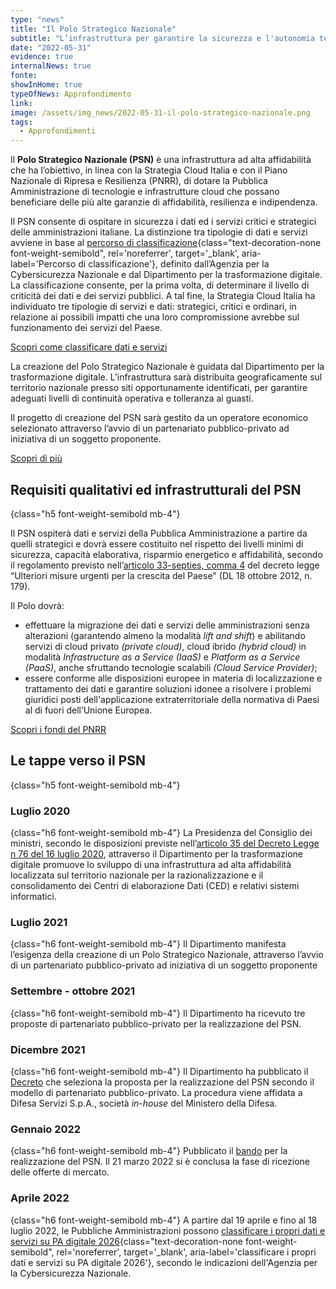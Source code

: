 ```yaml
---
type: "news"
title: "Il Polo Strategico Nazionale"
subtitle: "L’infrastruttura per garantire la sicurezza e l'autonomia tecnologica sugli asset strategici per il Paese"
date: "2022-05-31"
evidence: true
internalNews: true
fonte: 
showInHome: true
typeOfNews: Approfondimento
link: 
image: /assets/img_news/2022-05-31-il-polo-strategico-nazionale.png
tags:
  - Approfondimenti
---
```


Il **Polo Strategico Nazionale (PSN)** è una infrastruttura ad alta affidabilità che ha l’obiettivo, in linea con la Strategia Cloud Italia e con il Piano Nazionale di Ripresa e Resilienza (PNRR), di dotare la Pubblica Amministrazione di tecnologie e infrastrutture cloud che possano beneficiare delle più alte garanzie di affidabilità, resilienza e indipendenza.

Il PSN consente di ospitare in sicurezza i dati ed i servizi critici e strategici delle amministrazioni italiane. La distinzione tra tipologie di dati e servizi avviene in base al [percorso di classificazione](https://innovazione.gov.it/notizie/articoli/cloud-italia-pubblicata-la-metodologia-di-classificazione-di-dati-e-servizi/){class="text-decoration-none font-weight-semibold", rel='noreferrer', target='_blank', aria-label='Percorso di classificazione'}, definito dall’Agenzia per la Cybersicurezza Nazionale e dal Dipartimento per la trasformazione digitale. La classificazione consente, per la prima volta, di determinare il livello di criticità dei dati e dei servizi pubblici. A tal fine, la Strategia Cloud Italia ha individuato tre tipologie di servizi e dati: strategici, critici e ordinari, in relazione ai possibili impatti che una loro compromissione avrebbe sul funzionamento dei servizi del Paese.

<div class="col-12 text-center mt-3 mb-5">
<a href="https://padigitale2026.gov.it/come-partecipare/classifica-pa/" class="btn btn-primary" target="_blank">Scopri come classificare dati e servizi</a>
</div>

La creazione del Polo Strategico Nazionale è guidata dal Dipartimento per la trasformazione digitale. L’infrastruttura sarà distribuita geograficamente sul territorio nazionale presso siti opportunamente identificati, per garantire adeguati livelli di continuità operativa e tolleranza ai guasti.

Il progetto di creazione del PSN sarà gestito da un operatore economico selezionato attraverso l’avvio di un partenariato pubblico-privato ad iniziativa di un soggetto proponente.

<div class="col-12 text-center mt-3 mb-5">
<a href="https://innovazione.gov.it/dipartimento/focus/polo-strategico-nazionale/#bando-per-la-realizzazione-del-psn" class="btn btn-primary" target="_blank">Scopri di più</a>
</div>

## Requisiti qualitativi ed infrastrutturali del PSN
{class="h5 font-weight-semibold mb-4"}

Il PSN ospiterà dati e servizi della Pubblica Amministrazione a partire da quelli strategici e dovrà essere costituito nel rispetto dei livelli minimi di sicurezza, capacità elaborativa, risparmio energetico e affidabilità, secondo il regolamento previsto nell’[articolo 33-septies, comma 4](https://www.normattiva.it/uri-res/N2Ls?urn:nir:stato:decreto.legge:2012-10-18;179!vig=) del decreto legge “Ulteriori misure urgenti per la crescita del Paese" (DL 18 ottobre 2012, n. 179).

Il Polo dovrà:
* effettuare la migrazione dei dati e servizi delle amministrazioni senza alterazioni (garantendo almeno la modalità _lift and shift_) e abilitando servizi di cloud privato _(private cloud)_, cloud ibrido _(hybrid cloud)_ in modalità _Infrastructure as a Service (IaaS)_ e _Platform as a Service (PaaS)_, anche sfruttando tecnologie scalabili _(Cloud Service Provider)_;
* essere conforme alle disposizioni europee in materia di localizzazione e trattamento dei dati e garantire soluzioni idonee a risolvere i problemi giuridici posti dell'applicazione extraterritoriale della normativa di Paesi al di fuori dell’Unione Europea.

<div class="col-12 text-center mt-3 mb-5">
<a href="/piano-nazionale-ripresa-resilienza" class="btn btn-primary" target="_blank">Scopri i fondi del PNRR</a>
</div>

## Le tappe verso il PSN
{class="h5 font-weight-semibold mb-4"}

### Luglio 2020
{class="h6 font-weight-semibold mb-4"}
La Presidenza del Consiglio dei ministri, secondo le disposizioni previste nell’[articolo 35 del Decreto Legge n 76 del 16 luglio 2020](https://www.gazzettaufficiale.it/atto/serie_generale/caricaArticolo?art.versione=1&art.idGruppo=9&art.flagTipoArticolo=0&art.codiceRedazionale=20A04921&art.idArticolo=35&art.idSottoArticolo=1&art.idSottoArticolo1=10&art.dataPubblicazioneGazzetta=2020-09-14&art.progressivo=0#art), attraverso il Dipartimento per la trasformazione digitale promuove lo sviluppo di una infrastruttura ad alta affidabilità localizzata sul territorio nazionale per la razionalizzazione e il consolidamento dei Centri di elaborazione Dati (CED) e relativi sistemi informatici. 

### Luglio 2021
{class="h6 font-weight-semibold mb-4"}
Il Dipartimento manifesta l’esigenza della creazione di un Polo Strategico Nazionale, attraverso l’avvio di un partenariato pubblico-privato ad iniziativa di un soggetto proponente

### Settembre - ottobre 2021
{class="h6 font-weight-semibold mb-4"}
Il Dipartimento ha ricevuto tre proposte di partenariato pubblico-privato per la realizzazione del PSN.

### Dicembre 2021
{class="h6 font-weight-semibold mb-4"}
Il Dipartimento ha pubblicato il [Decreto](https://assets.innovazione.gov.it/1640616261-decreto-n-47-2021-pnrr.pdf) che seleziona la proposta per la realizzazione del PSN secondo il modello di partenariato pubblico-privato. La procedura viene affidata a Difesa Servizi S.p.A., società _in-house_ del Ministero della Difesa.

### Gennaio 2022
{class="h6 font-weight-semibold mb-4"}
Pubblicato il [bando](https://www.difesaservizi.it/pubblicazione-gara-per-il-Polo-Strategico-Nazionale) per la realizzazione del PSN. Il 21 marzo 2022 si è conclusa la fase di ricezione delle offerte di mercato.

### Aprile 2022
{class="h6 font-weight-semibold mb-4"}
A partire dal 19 aprile e fino al 18 luglio 2022, le Pubbliche Amministrazioni possono [classificare i propri dati e servizi su PA digitale 2026](https://padigitale2026.gov.it/come-partecipare/classifica-pa){class="text-decoration-none font-weight-semibold", rel='noreferrer', target='_blank', aria-label='classificare i propri dati e servizi su PA digitale 2026'}, secondo le indicazioni dell'Agenzia per la Cybersicurezza Nazionale.
